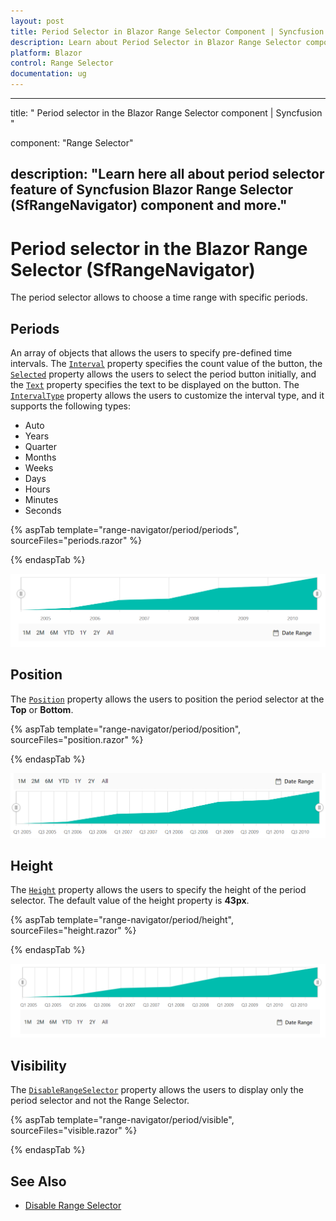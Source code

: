 ```yaml
---
layout: post
title: Period Selector in Blazor Range Selector Component | Syncfusion 
description: Learn about Period Selector in Blazor Range Selector component of Syncfusion, and more details.
platform: Blazor
control: Range Selector
documentation: ug
---
```


---
title: " Period selector in the Blazor Range Selector component | Syncfusion "

component: "Range Selector"

description: "Learn here all about period selector feature of Syncfusion Blazor Range Selector (SfRangeNavigator) component and more."
---

# Period selector in the Blazor Range Selector (SfRangeNavigator)

The period selector allows to choose a time range with specific periods.

## Periods

An array of objects that allows the users to specify pre-defined time intervals. The [`Interval`](https://help.syncfusion.com/cr/blazor/Syncfusion.Blazor.Charts.RangeNavigatorPeriod.html#Syncfusion_Blazor_Charts_RangeNavigatorPeriod_Interval) property specifies the count value of the button, the [`Selected`](https://help.syncfusion.com/cr/blazor/Syncfusion.Blazor.Charts.RangeNavigatorPeriod.html#Syncfusion_Blazor_Charts_RangeNavigatorPeriod_Selected) property allows the users to select the period button initially, and the [`Text`](https://help.syncfusion.com/cr/blazor/Syncfusion.Blazor.Charts.RangeNavigatorPeriod.html#Syncfusion_Blazor_Charts_RangeNavigatorPeriod_Text) property specifies the text to be displayed on the button. The [`IntervalType`](https://help.syncfusion.com/cr/blazor/Syncfusion.Blazor.Charts.RangeNavigatorPeriod.html#Syncfusion_Blazor_Charts_RangeNavigatorPeriod_IntervalType) property allows the users to customize the interval type, and it supports the following types:

* Auto
* Years
* Quarter
* Months
* Weeks
* Days
* Hours
* Minutes
* Seconds

{% aspTab template="range-navigator/period/periods", sourceFiles="periods.razor" %}

{% endaspTab %}

![Periods](images/period-selector/periods.png)

## Position

The [`Position`](https://help.syncfusion.com/cr/blazor/Syncfusion.Blazor.Charts.RangeNavigatorPeriodSelectorSettings.html#Syncfusion_Blazor_Charts_RangeNavigatorPeriodSelectorSettings_Position) property allows the users to position the period selector at the **Top** or **Bottom**.

{% aspTab template="range-navigator/period/position", sourceFiles="position.razor" %}

{% endaspTab %}

![Positioning](images/period-selector/position.png)

## Height

The [`Height`](https://help.syncfusion.com/cr/blazor/Syncfusion.Blazor.Charts.RangeNavigatorPeriodSelectorSettings.html#Syncfusion_Blazor_Charts_RangeNavigatorPeriodSelectorSettings_Height) property allows the users to specify the height of the period selector. The default value of the height property is **43px**.

{% aspTab template="range-navigator/period/height", sourceFiles="height.razor" %}

{% endaspTab %}

![Height](images/period-selector/height.png)

## Visibility

The [`DisableRangeSelector`](https://help.syncfusion.com/cr/blazor/Syncfusion.Blazor.Charts.SfRangeNavigator.html#Syncfusion_Blazor_Charts_SfRangeNavigator_DisableRangeSelector) property allows the users to display only the period selector and not the Range Selector.

{% aspTab template="range-navigator/period/visible", sourceFiles="visible.razor" %}

{% endaspTab %}

## See Also

* [Disable Range Selector](./light-weight/)